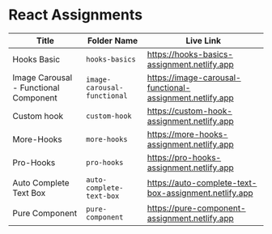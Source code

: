 # React Assignments

| Title                                 | Folder Name                 | Live Link                                                |
| ------------------------------------- | --------------------------- | -------------------------------------------------------- |
| Hooks Basic                           | `hooks-basics`              | https://hooks-basics-assignment.netlify.app              |
| Image Carousal - Functional Component | `image-carousal-functional` | https://image-carousal-functional-assignment.netlify.app |
| Custom hook                           | `custom-hook`               | https://custom-hook-assignment.netlify.app               |
| More-Hooks                            | `more-hooks`                | https://more-hooks-assignment.netlify.app                |
| Pro-Hooks                             | `pro-hooks`                 | https://pro-hooks-assignment.netlify.app                 |
| Auto Complete Text Box                | `auto-complete-text-box`    | https://auto-complete-text-box-assignment.netlify.app    |
| Pure Component                        | `pure-component`            | https://pure-component-assignment.netlify.app            |
